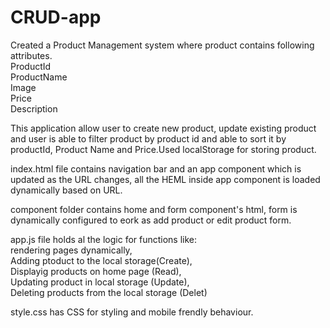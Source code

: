 # CRUD-app

Created a Product Management system where product contains following attributes.<br/>
ProductId<br/>
ProductName<br/>
Image<br/>
Price<br/>
Description<br/>

This application allow user to create new product, update existing product and user is able to filter product by product id and able to sort it by productId, Product Name and Price.Used localStorage for storing product.<br/>

index.html file contains navigation bar and an app component which is updated as the URL changes, all the HEML inside app component is loaded dynamically based on URL.<br/>

component folder contains home and form component's html, form is dynamically configured to eork as add product or edit product form.<br/>

app.js file holds al the logic for functions like:<br/>
rendering pages dynamically,<br/>
Adding ptoduct to the local storage(Create),<br/>
Displayig products on home page (Read),<br/>
Updating product in local storage (Update),<br/>
Deleting products from the local storage (Delet)<br/>

style.css has CSS for styling and mobile frendly behaviour.<br/>
